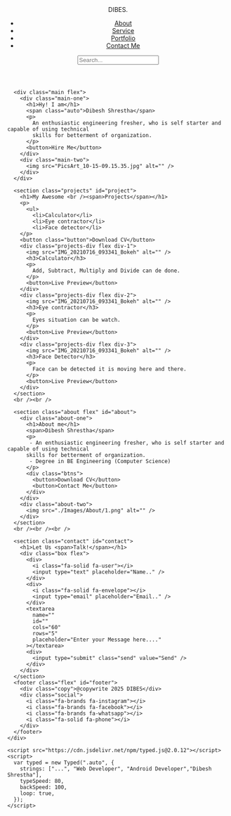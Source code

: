 
<!DOCTYPE html>
<html lang="en">
  <head>
    <meta charset="UTF-8" />
    <meta http-equiv="X-UA-Compatible" content="IE=edge" />
    <meta name="viewport" content="width=device-width, initial-scale=1.0" />
    <title>Portfolio Website Dibesh</title>
    <link rel="stylesheet" href="./style.css" />
    <link
      rel="stylesheet"
      href="https://cdnjs.cloudflare.com/ajax/libs/font-awesome/6.1.2/css/all.min.css"
    />
  </head>
  <body>
    <div class="container">
      <header class="flex">
        <div class="logo">DIBES<span>.</span></div>
        <nav>
          <ul class="flex">
            <li><a href="#about">About</a></li>
            <li><a href="#contact">Service</a></li>
            <li><a href="#project">Portfolio</a></li>
            <li><a href="#contact">Contact Me</a></li>
          </ul>
          <div id="search" class="flex">
            <i class="fa-solid fa-magnifying-glass"></i>
            <input type="text" name="" id="" placeholder="Search..." />
          </div>
        </nav>
      </header>

      <div class="main flex">
        <div class="main-one">
          <h1>Hy! I am</h1>
          <span class="auto">Dibesh Shrestha</span>
          <p>
            An enthusiastic engineering fresher, who is self starter and capable of using technical
            skills for betterment of organization.
          </p>
          <button>Hire Me</button>
        </div>
        <div class="main-two">
          <img src="PicsArt_10-15-09.15.35.jpg" alt="" />
        </div>
      </div>

      <section class="projects" id="project">
        <h1>My Awesome <br /><span>Projects</span></h1>
        <p>
          <ul>
            <li>Calculator</li>
            <li>Eye contractor</li>
            <li>Face detector</li>
        </p>
        <button class="button">Download CV</button>
        <div class="projects-div flex div-1">
          <img src="IMG_20210716_093341_Bokeh" alt="" />
          <h3>Calculator</h3>
          <p>
            Add, Subtract, Multiply and Divide can de done.
          </p>
          <button>Live Preview</button>
        </div>
        <div class="projects-div flex div-2">
          <img src="IMG_20210716_093341_Bokeh" alt="" />
          <h3>Eye contractor</h3>
          <p>
            Eyes situation can be watch.
          </p>
          <button>Live Preview</button>
        </div>
        <div class="projects-div flex div-3">
          <img src="IMG_20210716_093341_Bokeh" alt="" />
          <h3>Face Detector</h3>
          <p>
            Face can be detected it is moving here and there.
          </p>
          <button>Live Preview</button>
        </div>
      </section>
      <br /><br />

      <section class="about flex" id="about">
        <div class="about-one">
          <h1>About me</h1>
          <span>Dibesh Shrestha</span>
          <p>
           - An enthusiastic engineering fresher, who is self starter and capable of using technical
          skills for betterment of organization.
           - Degree in BE Engineering (Computer Science)        
          </p>
          <div class="btns">
            <button>Download CV</button>
            <button>Contact Me</button>
          </div>
        </div>
        <div class="about-two">
          <img src="./Images/About/1.png" alt="" />
        </div>
      </section>
      <br /><br /><br />

      <section class="contact" id="contact">
        <h1>Let Us <span>Talk!</span></h1>
        <div class="box flex">
          <div>
            <i class="fa-solid fa-user"></i>
            <input type="text" placeholder="Name.." />
          </div>
          <div>
            <i class="fa-solid fa-envelope"></i>
            <input type="email" placeholder="Email.." />
          </div>
          <textarea
            name=""
            id=""
            cols="60"
            rows="5"
            placeholder="Enter your Message here...."
          ></textarea>
          <div>
            <input type="submit" class="send" value="Send" />
          </div>
        </div>
      </section>
      <footer class="flex" id="footer">
        <div class="copy">@copywrite 2025 DIBES</div>
        <div class="social">
          <i class="fa-brands fa-instagram"></i>
          <i class="fa-brands fa-facebook"></i>
          <i class="fa-brands fa-whatsapp"></i>
          <i class="fa-solid fa-phone"></i>
        </div>
      </footer>
    </div>

    <script src="https://cdn.jsdelivr.net/npm/typed.js@2.0.12"></script>
    <script>
      var typed = new Typed(".auto", {
        strings: ["...", "Web Developer", "Android Developer","Dibesh Shrestha"],
        typeSpeed: 80,
        backSpeed: 100,
        loop: true,
      });
    </script>
  </body>
</html>
